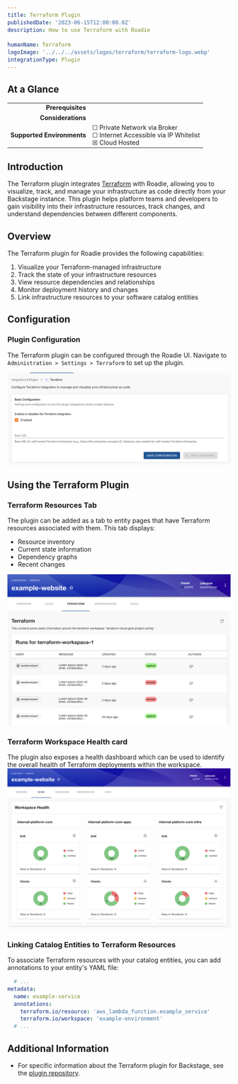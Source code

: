 ```yaml
---
title: Terraform Plugin
publishedDate: '2023-06-15T12:00:00.0Z'
description: How to use Terraform with Roadie

humanName: Terraform
logoImage: '../../../assets/logos/terraform/terraform-logo.webp'
integrationType: Plugin
---
```


## At a Glance
| | |
|---: | --- |
| **Prerequisites** |  |
| **Considerations** |  |
| **Supported Environments** | ☐ Private Network via Broker <br /> ☐ Internet Accessible via IP Whitelist <br /> ☒ Cloud Hosted |

## Introduction

The Terraform plugin integrates [Terraform](https://www.terraform.io/) with Roadie, allowing you to visualize, track, and manage your infrastructure as code directly from your Backstage instance. This plugin helps platform teams and developers to gain visibility into their infrastructure resources, track changes, and understand dependencies between different components.

## Overview

The Terraform plugin for Roadie provides the following capabilities:

1. Visualize your Terraform-managed infrastructure
2. Track the state of your infrastructure resources
3. View resource dependencies and relationships
4. Monitor deployment history and changes
5. Link infrastructure resources to your software catalog entities

## Configuration


### Plugin Configuration

The Terraform plugin can be configured through the Roadie UI. Navigate to `Administration > Settings > Terraform` to set up the plugin.

![Terraform Configuration](./terraform-configuration.webp)


## Using the Terraform Plugin

### Terraform Resources Tab

The plugin can be added as a tab to entity pages that have Terraform resources associated with them. This tab displays:

- Resource inventory
- Current state information
- Dependency graphs
- Recent changes

![Terraform Resources Tab](./terraform-resources-tab-1.webp)

### Terraform Workspace Health card

The plugin also exposes a health dashboard which can be used to identify the overall health of Terraform deployments within the workspace. 
![Terraform Health Dashboard](./terraform-health-dashboard.webp)


### Linking Catalog Entities to Terraform Resources

To associate Terraform resources with your catalog entities, you can add annotations to your entity's YAML file:

```yaml
  # ...
metadata:
  name: example-service
  annotations:
    terraform.io/resource: 'aws_lambda_function.example_service'
    terraform.io/workspace: 'example-environment'
  # ...
```



## Additional Information

* For specific information about the Terraform plugin for Backstage, see the [plugin repository](https://github.com/globallogicuki/globallogic-backstage-plugins/tree/main/plugins/terraform).